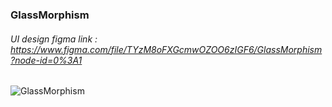 ### GlassMorphism

###### UI design figma link : https://www.figma.com/file/TYzM8oFXGcmwOZOO6zIGF6/GlassMorphism?node-id=0%3A1

![GlassMorphism](https://user-images.githubusercontent.com/63430847/125207822-4c763680-e2ac-11eb-806f-5584d324bac9.jpg)

